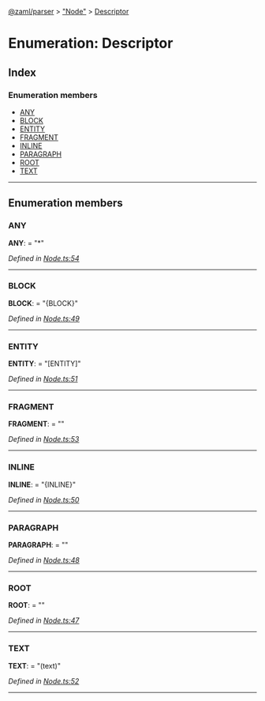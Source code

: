 [@zaml/parser](../README.md) > ["Node"](../modules/_node_.md) > [Descriptor](../enums/_node_.descriptor.md)

# Enumeration: Descriptor

## Index

### Enumeration members

* [ANY](_node_.descriptor.md#any)
* [BLOCK](_node_.descriptor.md#block)
* [ENTITY](_node_.descriptor.md#entity)
* [FRAGMENT](_node_.descriptor.md#fragment)
* [INLINE](_node_.descriptor.md#inline)
* [PARAGRAPH](_node_.descriptor.md#paragraph)
* [ROOT](_node_.descriptor.md#root)
* [TEXT](_node_.descriptor.md#text)

---

## Enumeration members

<a id="any"></a>

###  ANY

**ANY**:  = "*"

*Defined in [Node.ts:54](https://github.com/nexushubs/zaml-lang/blob/9076d84/packages/zaml-parser/src/Node.ts#L54)*

___
<a id="block"></a>

###  BLOCK

**BLOCK**:  = "{BLOCK}"

*Defined in [Node.ts:49](https://github.com/nexushubs/zaml-lang/blob/9076d84/packages/zaml-parser/src/Node.ts#L49)*

___
<a id="entity"></a>

###  ENTITY

**ENTITY**:  = "[ENTITY]"

*Defined in [Node.ts:51](https://github.com/nexushubs/zaml-lang/blob/9076d84/packages/zaml-parser/src/Node.ts#L51)*

___
<a id="fragment"></a>

###  FRAGMENT

**FRAGMENT**:  = "<fragment>"

*Defined in [Node.ts:53](https://github.com/nexushubs/zaml-lang/blob/9076d84/packages/zaml-parser/src/Node.ts#L53)*

___
<a id="inline"></a>

###  INLINE

**INLINE**:  = "{INLINE}"

*Defined in [Node.ts:50](https://github.com/nexushubs/zaml-lang/blob/9076d84/packages/zaml-parser/src/Node.ts#L50)*

___
<a id="paragraph"></a>

###  PARAGRAPH

**PARAGRAPH**:  = "<paragraph>"

*Defined in [Node.ts:48](https://github.com/nexushubs/zaml-lang/blob/9076d84/packages/zaml-parser/src/Node.ts#L48)*

___
<a id="root"></a>

###  ROOT

**ROOT**:  = "<root>"

*Defined in [Node.ts:47](https://github.com/nexushubs/zaml-lang/blob/9076d84/packages/zaml-parser/src/Node.ts#L47)*

___
<a id="text"></a>

###  TEXT

**TEXT**:  = "(text)"

*Defined in [Node.ts:52](https://github.com/nexushubs/zaml-lang/blob/9076d84/packages/zaml-parser/src/Node.ts#L52)*

___

